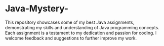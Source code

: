 # Java-Mystery-
This repository showcases some of my best Java assignments, demonstrating my skills and understanding of Java programming concepts. Each assignment is a testament to my dedication and passion for coding. I welcome feedback and suggestions to further improve my work.
